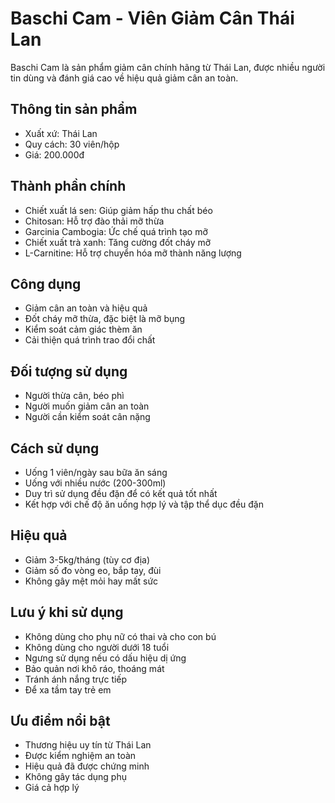 # Baschi Cam - Viên Giảm Cân Thái Lan

Baschi Cam là sản phẩm giảm cân chính hãng từ Thái Lan, được nhiều người tin dùng và đánh giá cao về hiệu quả giảm cân an toàn.

## Thông tin sản phẩm

- Xuất xứ: Thái Lan
- Quy cách: 30 viên/hộp
- Giá: 200.000đ

## Thành phần chính

- Chiết xuất lá sen: Giúp giảm hấp thu chất béo
- Chitosan: Hỗ trợ đào thải mỡ thừa
- Garcinia Cambogia: Ức chế quá trình tạo mỡ
- Chiết xuất trà xanh: Tăng cường đốt cháy mỡ
- L-Carnitine: Hỗ trợ chuyển hóa mỡ thành năng lượng

## Công dụng

- Giảm cân an toàn và hiệu quả
- Đốt cháy mỡ thừa, đặc biệt là mỡ bụng
- Kiểm soát cảm giác thèm ăn
- Cải thiện quá trình trao đổi chất

## Đối tượng sử dụng

- Người thừa cân, béo phì
- Người muốn giảm cân an toàn
- Người cần kiểm soát cân nặng

## Cách sử dụng

- Uống 1 viên/ngày sau bữa ăn sáng
- Uống với nhiều nước (200-300ml)
- Duy trì sử dụng đều đặn để có kết quả tốt nhất
- Kết hợp với chế độ ăn uống hợp lý và tập thể dục đều đặn

## Hiệu quả

- Giảm 3-5kg/tháng (tùy cơ địa)
- Giảm số đo vòng eo, bắp tay, đùi
- Không gây mệt mỏi hay mất sức

## Lưu ý khi sử dụng

- Không dùng cho phụ nữ có thai và cho con bú
- Không dùng cho người dưới 18 tuổi
- Ngưng sử dụng nếu có dấu hiệu dị ứng
- Bảo quản nơi khô ráo, thoáng mát
- Tránh ánh nắng trực tiếp
- Để xa tầm tay trẻ em

## Ưu điểm nổi bật

- Thương hiệu uy tín từ Thái Lan
- Được kiểm nghiệm an toàn
- Hiệu quả đã được chứng minh
- Không gây tác dụng phụ
- Giá cả hợp lý
